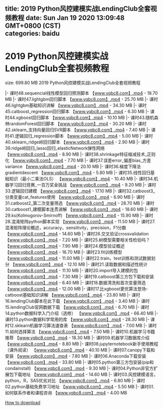 
title: 2019 Python风控建模实战LendingClub全套视频教程
date: Sun Jan 19 2020 13:09:48 GMT+0800 (CST)    
categories: baidu
---

# 2019 Python风控建模实战LendingClub全套视频教程
size: 699.80 MB
 2019 Python风控建模实战LendingClub全套视频教程
 
|- 课时48.sequencial线性模型回归预测脚本 【www.yqbc8.com】.mp4 - 18.70 MB
|- 课时47.lightgbm回归脚本 【www.yqbc8.com】.mp4 - 25.70 MB
|- 课时46.lightgbm基础知识讲解 【www.yqbc8.com】.mp4 - 34.30 MB
|- 课时45.catboost_regression回归脚本 【www.yqbc8.com】.mp4 - 6.30 MB
|- 课时44.xgboost回归脚本 【www.yqbc8.com】.mp4 - 10.10 MB
|- 课时43.随机森林randomForest回归脚本 【www.yqbc8.com】.mp4 - 30.20 MB
|- 课时42.sklearn_支持向量回归SVR脚本 【www.yqbc8.com】.mp4 - 7.40 MB
|- 课时41.逻辑回归_regression脚本 【www.yqbc8.com】.mp4 - 5.00 MB
|- 课时40.sklearn_ridge岭回归脚本 【www.yqbc8.com】.mp4 - 2.90 MB
|- 课时39.ridge岭回归_lasso回归_elasticNetwork弹性网络 【www.yqbc8.com】.mp4 - 8.90 MB
|- 课时38.shrinkage特征缩减技术_正则化 【www.yqbc8.com】.mp4 - 7.70 MB
|- 课时37.误差error_偏差bias_方差variance 【www.yqbc8.com】.mp4 - 20.10 MB
|- 课时36.梯度下降法gradientdescent 【www.yqbc8.com】.mp4 - 5.80 MB
|- 课时35.线性回归基础知识（最小二乘法OLS） 【www.yqbc8.com】.mp4 - 10.40 MB
|- 课时34.机器学习回归竞赛_一百万奖金挑战 【www.yqbc8.com】.mp4 - 9.20 MB
|- 课时33.逻辑回归建模 【www.yqbc8.com】.mp4 - 17.10 MB
|- 课时32.catboost3_分类变量cat_features使用 【www.yqbc8.com】.mp4 - 6.90 MB
|- 课时31.catboost2_第二次变量筛选 【www.yqbc8.com】.mp4 - 28.70 MB
|- 课时30.catboost1_建模脚本连贯讲解 【www.yqbc8.com】.mp4 - 18.60 MB
|- 课时29.ks(Kolmogorov-Smirnoff) 【www.yqbc8.com】.mp4 - 15.90 MB
|- 课时28.混淆矩阵python脚本实现 【www.yqbc8.com】.mp4 - 11.50 MB
|- 课时27.混淆矩阵理论概述，accuracy，sensitivity，precision，F1分数 【www.yqbc8.com】.mp4 - 14.60 MB
|- 课时26.交叉验证crossvalidation 【www.yqbc8.com】.mp4 - 7.20 MB
|- 课时25.树模型需要相关性检验吗？ 【www.yqbc8.com】.mp4 - 7.90 MB
|- 课时24.模型验证概述 【www.yqbc8.com】.mp4 - 16.70 MB
|- 课时23.fit训练模型 【www.yqbc8.com】.mp4 - 11.00 MB
|- 课时22.train，test训练和测试数据划分 【www.yqbc8.com】.mp4 - 12.10 MB
|- 课时21.读取数据和描述性统计 【www.yqbc8.com】.mp4 - 11.10 MB
|- 课时20.import导入建模的包 【www.yqbc8.com】.mp4 - 7.30 MB
|- 课时19.catboost第三方包下载和安装 【www.yqbc8.com】.mp4 - 6.40 MB
|- 课时18.数据清洗和首次变量筛选 【www.yqbc8.com】.mp4 - 12.00 MB
|- 课时17.比xgboost更优算法登场-catboost基础知识讲解 【www.yqbc8.com】.mp4 - 23.80 MB
|- 课时16.lendingClub脚本在此下载 【www.yqbc8.com】.mp4 - 3.40 MB
|- 课时15.lendingClub官网数据下载 【www.yqbc8.com】.mp4 - 6.70 MB
|- 课时14.python数据科学入门介绍（选修） 【www.yqbc8.com】.mp4 - 66.40 MB
|- 课时13.python数据科学常用的库 【www.yqbc8.com】.mp4 - 28.30 MB
|- 课时12.sklearn机器学习算法速查表 【www.yqbc8.com】.mp4 - 7.00 MB
|- 课时11.如何选择算法 【www.yqbc8.com】.mp4 - 7.50 MB
|- 课时10.机器学习书籍推荐 【www.yqbc8.com】.mp4 - 18.30 MB
|- 课时09.机器学习数据库介绍 【www.yqbc8.com】.mp4 - 8.80 MB
|- 课时08.jupyternotebook新手使用教程（课外阅读） 【www.yqbc8.com】.mp4 - 40.10 MB
|- 课时07.canopy下载和安装 【www.yqbc8.com】.mp4 - 7.80 MB
|- 课时06.Anaconda下载安装 【www.yqbc8.com】.mp4 - 33.80 MB
|- 课时05.python第三方包安装(pip和condainstall) 【www.yqbc8.com】.mp4 - 9.30 MB
|- 课时04.Python非官方扩展包下载地址 【www.yqbc8.com】.mp4 - 14.60 MB
|- 课时03.风控建模语言，python，R，SAS优劣对比 【www.yqbc8.com】.mp4 - 6.80 MB
|- 课时02.python基础免费学习地址 【www.yqbc8.com】.mp4 - 5.50 MB
|- 课时01.如何联系作者和课程咨询 【www.yqbc8.com】.mp4 - 4.00 MB

[How to download](https://bpcam.bemobtrk.com/go/2ceec3aa-1ca2-46d6-b9ff-aaa5c184517c?jno=996)